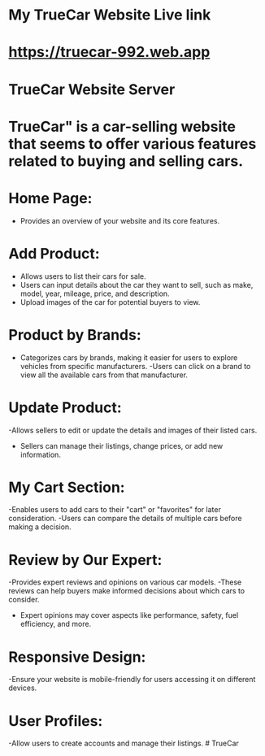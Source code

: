 # My TrueCar Website Live link

# https://truecar-992.web.app

# TrueCar Website Server

# TrueCar" is a car-selling website that seems to offer various features related to buying and selling cars.

# Home Page:
- Provides an overview of your website and its core features.
# Add Product:
- Allows users to list their cars for sale.
- Users can input details about the car they want to sell, such as make, model, year, mileage, price, and description.
- Upload images of the car for potential buyers to view.

# Product by Brands:
- Categorizes cars by brands, making it easier for users to explore vehicles from specific manufacturers.
-Users can click on a brand to view all the available cars from that manufacturer.

# Update Product:
-Allows sellers to edit or update the details and images of their listed cars.
- Sellers can manage their listings, change prices, or add new information.

# My Cart Section:
-Enables users to add cars to their "cart" or "favorites" for later consideration.
-Users can compare the details of multiple cars before making a decision.

# Review by Our Expert:
-Provides expert reviews and opinions on various car models.
-These reviews can help buyers make informed decisions about which cars to consider.
- Expert opinions may cover aspects like performance, safety, fuel efficiency, and more.

# Responsive Design:
-Ensure your website is mobile-friendly for users accessing it on different devices.

# User Profiles:
-Allow users to create accounts and manage their listings.
  #   T r u e C a r 
   
   

